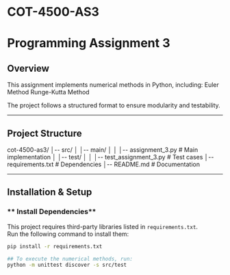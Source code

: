 # COT-4500-AS3

# Programming Assignment 3

##  Overview
This assignment implements numerical methods in Python, including:
    Euler Method
    Runge-Kutta Method

The project follows a structured format to ensure modularity and testability.

---

##  Project Structure
cot-4500-as3/ │-- src/ │ │-- main/ │ │ │-- assignment_3.py # Main implementation │ │-- test/ │ │ │-- test_assignment_3.py # Test cases │-- requirements.txt # Dependencies │-- README.md # Documentation


---

##  Installation & Setup

### ** Install Dependencies**
This project requires third-party libraries listed in `requirements.txt`.  
Run the following command to install them:
```bash
pip install -r requirements.txt

## To execute the numerical methods, run:
python -m unittest discover -s src/test

